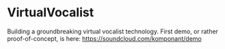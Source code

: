 # VirtualVocalist
Building a groundbreaking virtual vocalist technology.
First demo, or rather proof-of-concept, is here: https://soundcloud.com/komponant/demo
